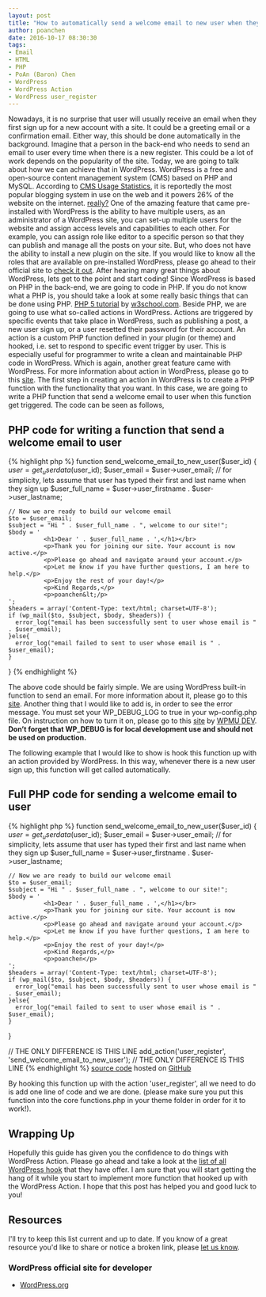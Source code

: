 ```yaml
---
layout: post
title: "How to automatically send a welcome email to new user when they sign up for their account in WordPress programmatically?"
author: poanchen
date: 2016-10-17 08:30:30
tags:
- Email
- HTML
- PHP
- PoAn (Baron) Chen
- WordPress
- WordPress Action
- WordPress user_register
---
```

Nowadays, it is no surprise that user will usually receive an email when they first sign up for a new account with a site. It could be a greeting email or a confirmation email. Either way, this should be done automatically in the background. Imagine that a person in the back-end who needs to send an email to user every time when there is a new register. This could be a lot of work depends on the popularity of the site. Today, we are going to talk about how we can achieve that in WordPress. WordPress is a free and open-source content management system (CMS) based on PHP and MySQL. According to [CMS Usage Statistics](https://trends.builtwith.com/cms), it is reportedly the most popular blogging system in use on the web and it powers 26% of the website on the internet. [really?](https://w3techs.com/technologies/details/cm-wordpress/all/all) One of the amazing feature that came pre-installed with WordPress is the ability to have multiple users, as an administrator of a WordPress site, you can set-up multiple users for the website and assign access levels and capabilities to each other. For example, you can assign role like editor to a specific person so that they can publish and manage all the posts on your site. But, who does not have the ability to install a new plugin on the site. If you would like to know all the roles that are available on pre-installed WordPress, please go ahead to their official site to [check it out](https://codex.wordpress.org/Roles_and_Capabilities). After hearing many great things about WordPress, lets get to the point and start coding! Since WordPress is based on PHP in the back-end, we are going to code in PHP. If you do not know what a PHP is, you should take a look at some really basic things that can be done using PHP. [PHP 5 tutorial](http://www.w3schools.com/php/default.asp) by [w3school.com](http://www.w3schools.com/). Beside PHP, we are going to use what so-called actions in WordPress. Actions are triggered by specific events that take place in WordPress, such as publishing a post, a new user sign up, or a user resetted their password for their account. An action is a custom PHP function defined in your plugin (or theme) and hooked, i.e. set to respond to specific event trigger by user. This is especially useful for programmer to write a clean and maintainable PHP code in WordPress. Which is again, another great feature came with WordPress. For more information about action in WordPress, please go to this [site](https://codex.wordpress.org/Plugin_API). The first step in creating an action in WordPress is to create a PHP function with the functionality that you want. In this case, we are going to write a PHP function that send a welcome email to user when this function get triggered. The code can be seen as follows,
<br>

## PHP code for writing a function that send a welcome email to user
{% highlight php %}
  function send_welcome_email_to_new_user($user_id) {
    $user = get_userdata($user_id);
    $user_email = $user->user_email;
    // for simplicity, lets assume that user has typed their first and last name when they sign up
    $user_full_name = $user->user_firstname . $user->user_lastname;

    // Now we are ready to build our welcome email
    $to = $user_email;
    $subject = "Hi " . $user_full_name . ", welcome to our site!";
    $body = '
              <h1>Dear ' . $user_full_name . ',</h1></br>
              <p>Thank you for joining our site. Your account is now active.</p>
              <p>Please go ahead and navigate around your account.</p>
              <p>Let me know if you have further questions, I am here to help.</p>
              <p>Enjoy the rest of your day!</p>
              <p>Kind Regards,</p>
              <p>poanchen&lt;/p>
    ';
    $headers = array('Content-Type: text/html; charset=UTF-8');
    if (wp_mail($to, $subject, $body, $headers)) {
      error_log("email has been successfully sent to user whose email is " . $user_email);
    }else{
      error_log("email failed to sent to user whose email is " . $user_email);
    }
  }
{% endhighlight %}

The above code should be fairly simple. We are using WordPress built-in function to send an email. For more information about it, please go to this [site](https://developer.wordpress.org/reference/functions/wp_mail/). Another thing that I would like to add is, in order to see the error message. You must set your WP_DEBUG_LOG to true in your wp-config.php file. On instruction on how to turn it on, please go to this [site](https://premium.wpmudev.org/blog/debugging-wordpress-how-to-use-wp_debug) by [WPMU DEV](https://premium.wpmudev.org/). **Don’t forget that WP_DEBUG is for local development use and should not be used on production.**

The following example that I would like to show is hook this function up with an action provided by WordPress. In this way, whenever there is a new user sign up, this function will get called automatically.

## Full PHP code for sending a welcome email to user 
{% highlight php %}
  function send_welcome_email_to_new_user($user_id) {
    $user = get_userdata($user_id);
    $user_email = $user->user_email;
    // for simplicity, lets assume that user has typed their first and last name when they sign up
    $user_full_name = $user->user_firstname . $user->user_lastname;

    // Now we are ready to build our welcome email
    $to = $user_email;
    $subject = "Hi " . $user_full_name . ", welcome to our site!";
    $body = '
              <h1>Dear ' . $user_full_name . ',</h1></br>
              <p>Thank you for joining our site. Your account is now active.</p>
              <p>Please go ahead and navigate around your account.</p>
              <p>Let me know if you have further questions, I am here to help.</p>
              <p>Enjoy the rest of your day!</p>
              <p>Kind Regards,</p>
              <p>poanchen</p>
    ';
    $headers = array('Content-Type: text/html; charset=UTF-8');
    if (wp_mail($to, $subject, $body, $headers)) {
      error_log("email has been successfully sent to user whose email is " . $user_email);
    }else{
      error_log("email failed to sent to user whose email is " . $user_email);
    }
  }

  // THE ONLY DIFFERENCE IS THIS LINE
  add_action('user_register', 'send_welcome_email_to_new_user');
  // THE ONLY DIFFERENCE IS THIS LINE
{% endhighlight %}
<a href="https://github.com/poanchen/code-for-blog/blob/master/2016/10/17/how-to-automatically-send-welcome-email-to-user-when-they-sign-up-in-wp/functions.php" target="_blank">source code</a> hosted on <a href="https://github.com" target="_blank">GitHub</a>

By hooking this function up with the action 'user_register', all we need to do is add one line of code and we are done. (please make sure you put this function into the core functions.php in your theme folder in order for it to work!).

## Wrapping Up

Hopefully this guide has given you the confidence to do things with WordPress Action. Please go ahead and take a look at the [list of all WordPress hook](https://codex.wordpress.org/Plugin_API/Action_Reference) that they have offer. I am sure that you will start getting the hang of it while you start to implement more function that hooked up with the WordPress Action. I hope that this post has helped you and good luck to you!

## Resources

I'll try to keep this list current and up to date. If you know of a great resource you'd like to share or notice a broken link, please [let us know](https://github.com/poanchen/poanchen.github.io/issues).

### WordPress official site for developer

* [WordPress.org](https://wordpress.org/)